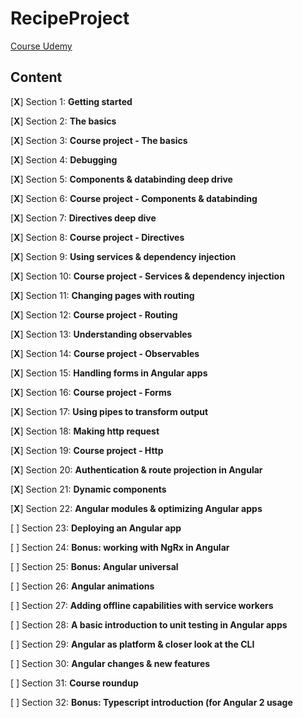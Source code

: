 # RecipeProject

[Course Udemy](https://indra.udemy.com/course/the-complete-guide-to-angular-2/learn/lecture/6708066?start=15#overview)

## Content

[**X**] Section 1: **Getting started**

[**X**] Section 2: **The basics**

[**X**] Section 3: **Course project - The basics**

[**X**] Section 4: **Debugging**

[**X**] Section 5: **Components & databinding deep drive**

[**X**] Section 6: **Course project - Components & databinding**

[**X**] Section 7: **Directives deep dive**

[**X**] Section 8: **Course project - Directives**

[**X**] Section 9: **Using services & dependency injection**

[**X**] Section 10: **Course project - Services & dependency injection**

[**X**] Section 11: **Changing pages with routing**

[**X**] Section 12: **Course project - Routing**

[**X**] Section 13: **Understanding observables**

[**X**] Section 14: **Course project - Observables**

[**X**] Section 15: **Handling forms in Angular apps**

[**X**] Section 16: **Course project - Forms**

[**X**] Section 17: **Using pipes to transform output**

[**X**] Section 18: **Making http request**

[**X**] Section 19: **Course project - Http**

[**X**] Section 20: **Authentication & route projection in Angular**

[**X**] Section 21: **Dynamic components**

[**X**] Section 22: **Angular modules & optimizing Angular apps**

[ ] Section 23: **Deploying an Angular app**

[ ] Section 24: **Bonus: working with NgRx in Angular**

[ ] Section 25: **Bonus: Angular universal**

[ ] Section 26: **Angular animations**

[ ] Section 27: **Adding offline capabilities with service workers**

[ ] Section 28: **A basic introduction to unit testing in Angular apps**

[ ] Section 29: **Angular as platform & closer look at the CLI**

[ ] Section 30: **Angular changes & new features**

[ ] Section 31: **Course roundup**

[ ] Section 32: **Bonus: Typescript introduction (for Angular 2 usage**

